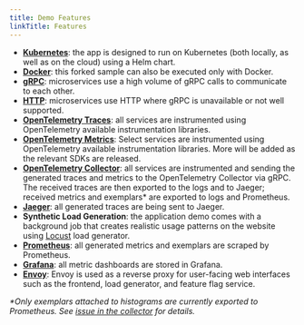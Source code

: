 ```yaml
---
title: Demo Features
linkTitle: Features
---
```


- **[Kubernetes](https://kubernetes.io)**: the app is designed to run on
  Kubernetes (both locally, as well as on the cloud) using a Helm chart.
- **[Docker](https://docs.docker.com)**: this forked sample can also be executed
  only with Docker.
- **[gRPC](https://grpc.io)**: microservices use a high volume of gRPC calls to
  communicate to each other.
- **[HTTP](https://www.rfc-editor.org/rfc/rfc9110.html)**: microservices use HTTP
  where gRPC is unavailable or not well supported.
- **[OpenTelemetry Traces](https://opentelemetry.io)**: all services are
  instrumented using OpenTelemetry available instrumentation libraries.
- **[OpenTelemetry Metrics](https://opentelemetry.io)**: Select services are
instrumented using OpenTelemetry available instrumentation libraries. More will
be added as the relevant SDKs are released.
- **[OpenTelemetry
  Collector](/docs/collector/getting-started)**: all
  services are instrumented and sending the generated traces and metrics to the
  OpenTelemetry Collector via gRPC. The received traces are then exported to the
  logs and to Jaeger; received metrics and exemplars* are exported to logs and Prometheus.
- **[Jaeger](https://www.jaegertracing.io)**: all generated traces are being
  sent to Jaeger.
- **Synthetic Load Generation**: the application demo comes with a background
  job that creates realistic usage patterns on the website using
  [Locust](https://locust.io/) load generator.
- **[Prometheus](https://prometheus.io/)**: all generated metrics and exemplars
  are scraped by Prometheus.
- **[Grafana](https://grafana.com/)**: all metric dashboards are stored in
  Grafana.
- **[Envoy](https://www.envoyproxy.io/)**: Envoy is used as a reverse proxy for
  user-facing web interfaces such as the frontend, load generator, and feature
  flag service.

_\*Only exemplars attached to histograms are currently exported to Prometheus.
See [issue in the collector](https://github.com/open-telemetry/opentelemetry-collector-contrib/issues/18201)
for details._
